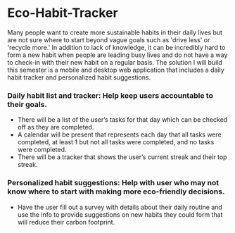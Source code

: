 # Eco-Habit-Tracker

Many people want to create more sustainable habits in their daily lives but are not sure where to start beyond vague goals such as 'drive less' or 'recycle more.' In addition to lack of knowledge, it can be incredibly hard to form a new habit when people are leading busy lives and do not have a way to check-in with their new habit on a regular basis. 
The solution I will build this semester is a mobile and desktop web application that includes a daily habit tracker and personalized habit suggestions.

### Daily habit list and tracker: Help keep users accountable to their goals.
- There will be a list of the user’s tasks for that day which can be checked off as they are completed.
- A calendar will be present that represents each day that all tasks were completed, at least 1 but not all tasks were completed, and no tasks were completed.
- There will be a tracker that shows the user’s current streak and their top streak.

### Personalized habit suggestions: Help with user who may not know where to start with making more eco-friendly decisions.
- Have the user fill out a survey with details about their daily routine and use the info to provide suggestions on new habits they could form that will reduce their carbon footprint.
